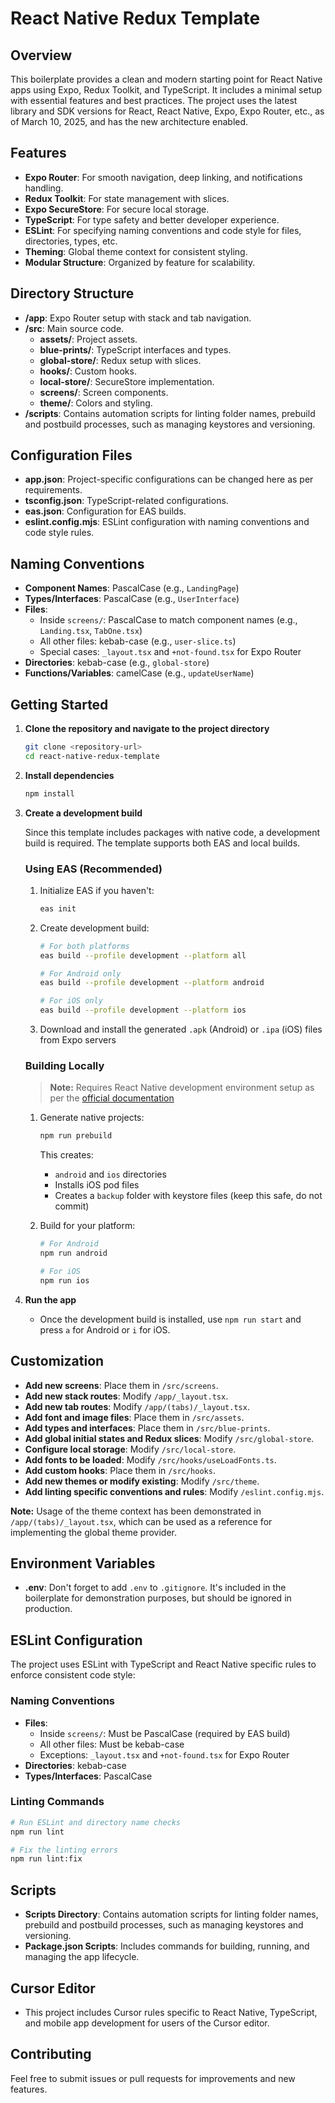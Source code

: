 # React Native Redux Template

## Overview
This boilerplate provides a clean and modern starting point for React Native apps using Expo, Redux Toolkit, and TypeScript. It includes a minimal setup with essential features and best practices. The project uses the latest library and SDK versions for React, React Native, Expo, Expo Router, etc., as of March 10, 2025, and has the new architecture enabled.

## Features
- **Expo Router**: For smooth navigation, deep linking, and notifications handling.
- **Redux Toolkit**: For state management with slices.
- **Expo SecureStore**: For secure local storage.
- **TypeScript**: For type safety and better developer experience.
- **ESLint**: For specifying naming conventions and code style for files, directories, types, etc.
- **Theming**: Global theme context for consistent styling.
- **Modular Structure**: Organized by feature for scalability.

## Directory Structure
- **/app**: Expo Router setup with stack and tab navigation.
- **/src**: Main source code.
  - **assets/**: Project assets.
  - **blue-prints/**: TypeScript interfaces and types.
  - **global-store/**: Redux setup with slices.
  - **hooks/**: Custom hooks.
  - **local-store/**: SecureStore implementation.
  - **screens/**: Screen components.
  - **theme/**: Colors and styling.
- **/scripts**: Contains automation scripts for linting folder names, prebuild and postbuild processes, such as managing keystores and versioning.

## Configuration Files
- **app.json**: Project-specific configurations can be changed here as per requirements.
- **tsconfig.json**: TypeScript-related configurations.
- **eas.json**: Configuration for EAS builds.
- **eslint.config.mjs**: ESLint configuration with naming conventions and code style rules.

## Naming Conventions
- **Component Names**: PascalCase (e.g., `LandingPage`)
- **Types/Interfaces**: PascalCase (e.g., `UserInterface`)
- **Files**: 
  - Inside `screens/`: PascalCase to match component names (e.g., `Landing.tsx`, `TabOne.tsx`)
  - All other files: kebab-case (e.g., `user-slice.ts`)
  - Special cases: `_layout.tsx` and `+not-found.tsx` for Expo Router
- **Directories**: kebab-case (e.g., `global-store`)
- **Functions/Variables**: camelCase (e.g., `updateUserName`)

## Getting Started
1. **Clone the repository and navigate to the project directory**
   ```bash
   git clone <repository-url>
   cd react-native-redux-template
   ```
2. **Install dependencies**
   ```bash
   npm install
   ```
3. **Create a development build**
   
   Since this template includes packages with native code, a development build is required. The template supports both EAS and local builds.

   ### Using EAS (Recommended)
   1. Initialize EAS if you haven't:
      ```bash
      eas init
      ```
   2. Create development build:
      ```bash
      # For both platforms
      eas build --profile development --platform all
      
      # For Android only
      eas build --profile development --platform android
      
      # For iOS only
      eas build --profile development --platform ios
      ```
   3. Download and install the generated `.apk` (Android) or `.ipa` (iOS) files from Expo servers

   ### Building Locally
   > **Note:** Requires React Native development environment setup as per the [official documentation](https://reactnative.dev/docs/0.70/environment-setup?guide=native)
   
   1. Generate native projects:
      ```bash
      npm run prebuild
      ```
      This creates:
      - `android` and `ios` directories
      - Installs iOS pod files
      - Creates a `backup` folder with keystore files (keep this safe, do not commit)
   
   2. Build for your platform:
      ```bash
      # For Android
      npm run android
      
      # For iOS
      npm run ios
      ```

4. **Run the app**
   - Once the development build is installed, use `npm run start` and press `a` for Android or `i` for iOS.

## Customization
- **Add new screens**: Place them in `/src/screens`.
- **Add new stack routes**: Modify `/app/_layout.tsx`.
- **Add new tab routes**: Modify `/app/(tabs)/_layout.tsx`.
- **Add font and image files**: Place them in `/src/assets`.
- **Add types and interfaces**: Place them in `/src/blue-prints`.
- **Add global initial states and Redux slices**: Modify `/src/global-store`.
- **Configure local storage**: Modify `/src/local-store`.
- **Add fonts to be loaded**: Modify `/src/hooks/useLoadFonts.ts`.
- **Add custom hooks**: Place them in `/src/hooks`.
- **Add new themes or modify existing**: Modify `/src/theme`.
- **Add linting specific conventions and rules**: Modify `/eslint.config.mjs`.

**Note:** Usage of the theme context has been demonstrated in `/app/(tabs)/_layout.tsx`, which can be used as a reference for implementing the global theme provider.

## Environment Variables
- **.env**: Don't forget to add `.env` to `.gitignore`. It's included in the boilerplate for demonstration purposes, but should be ignored in production.

## ESLint Configuration
The project uses ESLint with TypeScript and React Native specific rules to enforce consistent code style:

### Naming Conventions
- **Files**: 
  - Inside `screens/`: Must be PascalCase (required by EAS build)
  - All other files: Must be kebab-case
  - Exceptions: `_layout.tsx` and `+not-found.tsx` for Expo Router
- **Directories**: kebab-case
- **Types/Interfaces**: PascalCase

### Linting Commands
```bash
# Run ESLint and directory name checks
npm run lint

# Fix the linting errors
npm run lint:fix
```

## Scripts
- **Scripts Directory**: Contains automation scripts for linting folder names, prebuild and postbuild processes, such as managing keystores and versioning.
- **Package.json Scripts**: Includes commands for building, running, and managing the app lifecycle.

## Cursor Editor
- This project includes Cursor rules specific to React Native, TypeScript, and mobile app development for users of the Cursor editor. 

## Contributing
Feel free to submit issues or pull requests for improvements and new features.
